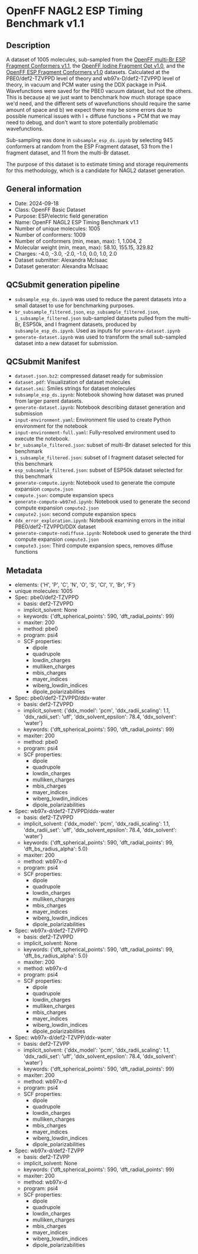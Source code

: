 # OpenFF NAGL2 ESP Timing Benchmark v1.1

## Description
A dataset of 1005 molecules, sub-sampled from the [OpenFF multi-Br ESP Fragment Conformers v1.1](https://github.com/openforcefield/qca-dataset-submission/tree/master/submissions/2023-11-30-OpenFF-multi-Br-ESP-Fragment-Conformers-v1.1-single-point), the [OpenFF Iodine Fragment Opt v1.0](https://github.com/openforcefield/qca-dataset-submission/tree/master/submissions/2024-09-10-OpenFF-Iodine-Fragment-Opt-v1.0), and the [OpenFF ESP Fragment Conformers v1.0](https://github.com/openforcefield/qca-dataset-submission/tree/master/submissions/2022-01-16-OpenFF-ESP-Fragment-Conformers-v1.0) datasets. Calculated at the PBE0/def2-TZVPPD level of theory and wb97x-D/def2-TZVPPD level of theory, in vacuum and PCM water using the DDX package in Psi4. Wavefunctions were saved for the PBE0 vacuum dataset, but not the others. This is because a) we just want to benchmark how much storage space we'd need, and the different sets of wavefunctions should require the same amount of space and b) we expect there may be some errors due to possible numerical issues with I + diffuse functions + PCM that we may need to debug, and don't want to store potentially problematic wavefunctions.

Sub-sampling was done in `subsample_esp_ds.ipynb` by selecting 945 conformers at random from the ESP Fragment dataset, 53 from the I fragment dataset, and 11 from the multi-Br dataset.

The purpose of this dataset is to estimate timing and storage requirements for this methodology, which is a candidate for NAGL2 dataset generation.

## General information
* Date: 2024-09-18
* Class: OpenFF Basic Dataset
* Purpose: ESP/electric field generation
* Name: OpenFF NAGL2 ESP Timing Benchmark v1.1
* Number of unique molecules: 1005
* Number of conformers: 1009
* Number of conformers (min, mean, max): 1, 1.004, 2
* Molecular weight (min, mean, max): 58.10, 155.15, 329.82
* Charges: -4.0, -3.0, -2.0, -1.0, 0.0, 1.0, 2.0
* Dataset submitter: Alexandra McIsaac
* Dataset generator: Alexandra McIsaac

## QCSubmit generation pipeline
* `subsample_esp_ds.ipynb` was used to reduce the parent datasets into a small dataset to use for benchmarking purposes.
* `br_subsample_filtered.json`, `esp_subsample_filtered.json`, `i_subsample_filtered.json` sub-sampled datasets pulled from the multi-Br, ESP50k, and I fragment datasets, produced by `subsample_esp_ds.ipynb`. Used as inputs for `generate-dataset.ipynb`
* `generate-dataset.ipynb` was used to transform the small sub-sampled dataset into a new dataset for submission.

## QCSubmit Manifest
* `dataset.json.bz2`: compressed dataset ready for submission
* `dataset.pdf`: Visualization of dataset molecules
* `dataset.smi`: Smiles strings for dataset molecules
* `subsample_esp_ds.ipynb`: Notebook showing how dataset was pruned from larger parent datasets.
* `generate-dataset.ipynb`: Notebook describing dataset generation and submission
* `input-environment.yaml`: Environment file used to create Python environment for the notebook
* `input-environment-full.yaml`: Fully-resolved environment used to execute the notebook.
* `br_subsample_filtered.json`: subset of multi-Br dataset selected for this benchmark
* `i_subsample_filtered.json`: subset of I fragment dataset selected for this benchmark
* `esp_subsample_filtered.json`: subset of ESP50k dataset selected for this benchmark
* `generate-compute.ipynb`: Notebook used to generate the compute expansion `compute.json`
* `compute.json`: compute expansion specs
* `generate-compute-wb97xd.ipynb`: Notebook used to generate the second compute expansion `compute2.json`
* `compute2.json`: second compute expansion specs
* `ddx_error_exploration.ipynb`: Notebook examining errors in the initial PBE0/def2-TZVPPD/DDX dataset
* `generate-compute-nodiffuse.ipynb`: Notebook used to generate the third compute expansion `compute3.json`
* `compute3.json`: Third compute expansion specs, removes diffuse functions

## Metadata
* elements: {'H', 'P', 'C', 'N', 'O', 'S', 'Cl', 'I', 'Br', 'F'}
* unique molecules: 1005
* Spec: pbe0/def2-TZVPPD
	* basis: def2-TZVPPD
	* implicit_solvent: None
	* keywords: {'dft_spherical_points': 590, 'dft_radial_points': 99}
	* maxiter: 200
	* method: pbe0
	* program: psi4
	* SCF properties:
		* dipole
		* quadrupole
		* lowdin_charges
		* mulliken_charges
		* mbis_charges
		* mayer_indices
		* wiberg_lowdin_indices
		* dipole_polarizabilities
* Spec: pbe0/def2-TZVPPD/ddx-water
	* basis: def2-TZVPPD
   	* implicit_solvent: {'ddx_model': 'pcm', 'ddx_radii_scaling': 1.1, 'ddx_radii_set': 'uff', 'ddx_solvent_epsilon': 78.4, 'ddx_solvent': 'water'}
   	* keywords: {'dft_spherical_points': 590, 'dft_radial_points': 99}
	* maxiter: 200
	* method: pbe0
	* program: psi4
	* SCF properties:
		* dipole
		* quadrupole
		* lowdin_charges
		* mulliken_charges
		* mbis_charges
		* mayer_indices
		* wiberg_lowdin_indices
		* dipole_polarizabilities
* Spec: wb97x-d/def2-TZVPPD/ddx-water
	* basis: def2-TZVPPD
	* implicit_solvent: {'ddx_model': 'pcm', 'ddx_radii_scaling': 1.1, 'ddx_radii_set': 'uff', 'ddx_solvent_epsilon': 78.4, 'ddx_solvent': 'water'}
	* keywords: {'dft_spherical_points': 590, 'dft_radial_points': 99, 'dft_bs_radius_alpha': 5.0}
	* maxiter: 200
	* method: wb97x-d
	* program: psi4
	* SCF properties:
		* dipole
		* quadrupole
		* lowdin_charges
		* mulliken_charges
		* mbis_charges
		* mayer_indices
		* wiberg_lowdin_indices
		* dipole_polarizabilities
* Spec: wb97x-d/def2-TZVPPD
	* basis: def2-TZVPPD
	* implicit_solvent: None
	* keywords: {'dft_spherical_points': 590, 'dft_radial_points': 99, 'dft_bs_radius_alpha': 5.0}
	* maxiter: 200
	* method: wb97x-d
	* program: psi4
	* SCF properties:
		* dipole
		* quadrupole
		* lowdin_charges
		* mulliken_charges
		* mbis_charges
		* mayer_indices
		* wiberg_lowdin_indices
		* dipole_polarizabilities
* Spec: wb97x-d/def2-TZVPP/ddx-water
  * basis: def2-TZVPP
  * implicit_solvent: {'ddx_model': 'pcm', 'ddx_radii_scaling': 1.1, 'ddx_radii_set': 'uff', 'ddx_solvent_epsilon': 78.4, 'ddx_solvent': 'water'}
  * keywords: {'dft_spherical_points': 590, 'dft_radial_points': 99}
  * maxiter: 200
  * method: wb97x-d
  * program: psi4
  * SCF properties:
    * dipole
    * quadrupole
    * lowdin_charges
    * mulliken_charges
    * mbis_charges
    * mayer_indices
    * wiberg_lowdin_indices
    * dipole_polarizabilities
* Spec: wb97x-d/def2-TZVPP
  * basis: def2-TZVPP
  * implicit_solvent: None
  * keywords: {'dft_spherical_points': 590, 'dft_radial_points': 99}
  * maxiter: 200
  * method: wb97x-d
  * program: psi4
  * SCF properties:
    * dipole
    * quadrupole
    * lowdin_charges
    * mulliken_charges
    * mbis_charges
    * mayer_indices
    * wiberg_lowdin_indices
    * dipole_polarizabilities
